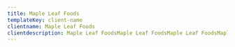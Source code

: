 ```yaml
---
title: Maple Leaf Foods
templateKey: client-name
clientname: Maple Leaf Foods
clientdescription: Maple Leaf FoodsMaple Leaf FoodsMaple Leaf FoodsMaple Leaf Foods
---
```


